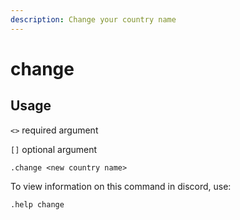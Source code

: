 ```yaml
---
description: Change your country name
---
```


# change

## Usage

`<>` required argument

`[]` optional argument

```text
.change <new country name>
```

To view information on this command in discord, use:

`.help change`

